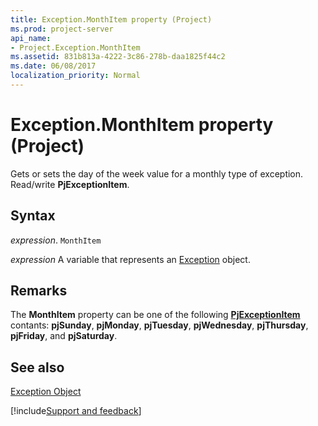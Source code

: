 ```yaml
---
title: Exception.MonthItem property (Project)
ms.prod: project-server
api_name:
- Project.Exception.MonthItem
ms.assetid: 831b813a-4222-3c86-278b-daa1825f44c2
ms.date: 06/08/2017
localization_priority: Normal
---
```



# Exception.MonthItem property (Project)

Gets or sets the day of the week value for a monthly type of exception. Read/write  **PjExceptionItem**.


## Syntax

_expression_. `MonthItem`

_expression_ A variable that represents an [Exception](./Project.Exception.md) object.


## Remarks

The  **MonthItem** property can be one of the following **[PjExceptionItem](Project.PjExceptionItem.md)** contants: **pjSunday**, **pjMonday**, **pjTuesday**, **pjWednesday**, **pjThursday**, **pjFriday**, and **pjSaturday**.


## See also


[Exception Object](Project.Exception.md)

[!include[Support and feedback](~/includes/feedback-boilerplate.md)]
